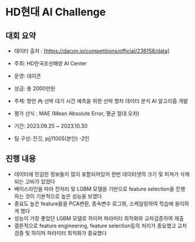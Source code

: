 # HD현대 AI Challenge

## 대회 요약
- 데이터 출처 : [https://dacon.io/competitions/official/236158/data]

- 주최: HD한국조선해양 AI Center
- 운영: 데이콘
- 상금: 총 2000만원
- 주제: 항만 內 선박 대기 시간 예측을 위한 선박 항차 데이터 분석 AI 알고리즘 개발
- 평가 산식 : MAE (Mean Absolute Error, 평균 절대 오차) 
- 기간: 2023.09.25 ~ 2023.10.30
- 팀 구성: 진깃, pjj11005(본인) -2인

## 진행 내용
- 데이터에 민감한 정보들이 많이 포함되어있어 한번 데이터셋의 크기 및 피쳐가 삭제되는 고비가 있었다
- 베이스라인을 따라 전처리 및 LGBM 모델을 기반으로 feature selection을 진행 하는 것이 기본적으로 높은 성능을 보였다
- 중요도 높은 feature들을 PCA변환, 종속변수 로그화, 스케일링하여 학습에 용이하게 했다
- 성능이 가장 좋았던 LGBM 모델로 하이퍼 파라미터 최적화와 교차검증하여 제출
- 결론적으로 feature engineering, feature selection등의 처리가 중요했고 교차검증 및 하이퍼 파라미터 최적화가 중요했다